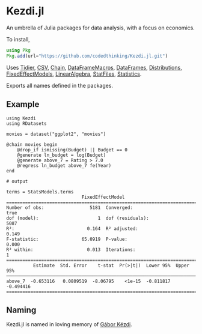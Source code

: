 # Kezdi.jl
An umbrella of Julia packages for data analysis, with a focus on economics.

To install,
```julia
using Pkg
Pkg.add(url="https://github.com/codedthinking/Kezdi.jl.git")
```

Uses [Tidier](https://tidierorg.github.io/Tidier.jl/dev/), [CSV](https://csv.juliadata.org/stable/), [Chain](https://github.com/jkrumbiegel/Chain.jl), [DataFrameMacros](https://github.com/jkrumbiegel/DataFrameMacros.jl), [DataFrames](https://dataframes.juliadata.org/stable/), [Distributions](https://juliastats.org/Distributions.jl/stable/), [FixedEffectModels](https://github.com/FixedEffects/FixedEffectModels.jl), [LinearAlgebra](https://docs.julialang.org/en/v1/stdlib/LinearAlgebra/), [StatFiles](https://github.com/queryverse/StatFiles.jl), [Statistics](https://docs.julialang.org/en/v1/stdlib/Statistics/).

Exports all names defined in the packages.

## Example
```jldoctest
using Kezdi
using RDatasets

movies = dataset("ggplot2", "movies")

@chain movies begin
	@drop_if ismissing(Budget) || Budget == 0
	@generate ln_budget = log(Budget)
	@generate above_7 = Rating > 7.0
	@regress ln_budget above_7 fe(Year)
end

# output

terms = StatsModels.terms
                            FixedEffectModel                            
========================================================================
Number of obs:                 5181  Converged:                     true
dof (model):                      1  dof (residuals):               5087
R²:                           0.164  R² adjusted:                  0.149
F-statistic:                65.0919  P-value:                      0.000
R² within:                    0.013  Iterations:                       1
========================================================================
          Estimate  Std. Error    t-stat  Pr(>|t|)  Lower 95%  Upper 95%
────────────────────────────────────────────────────────────────────────
above_7  -0.653116   0.0809519  -8.06795    <1e-15  -0.811817  -0.494416
========================================================================
```

## Naming
Kezdi.jl is named in loving memory of [Gábor Kézdi](https://kezdigabor.life/).
